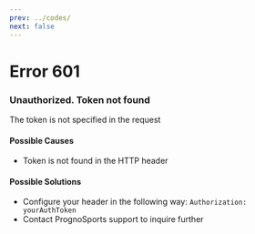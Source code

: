 ```yaml
---
prev: ../codes/
next: false
---
```


# Error 601
### Unauthorized. Token not found
The token is not specified in the request

#### Possible Causes
* Token is not found in the HTTP header

#### Possible Solutions
* Configure your header in the following way: `Authorization: yourAuthToken`
* Contact PrognoSports support to inquire further
